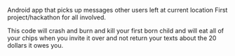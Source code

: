 Android app that picks up messages other users left at current location
First project/hackathon for all involved.

This code will crash and burn and kill your first born child and will eat all of your chips when you invite it over and not return your texts about the 20 dollars it owes you.
